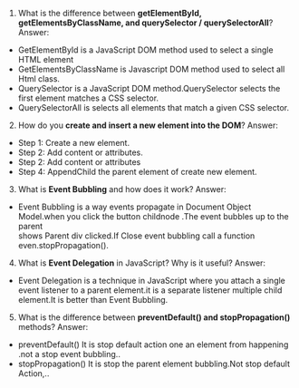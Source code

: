 
1. What is the difference between **getElementById, getElementsByClassName, and querySelector / querySelectorAll**?
Answer:
* GetElementById is a JavaScript DOM method used to select a single HTML element
* GetElementsByClassName is Javascript DOM method used to select all Html class.
* QuerySelector is a JavaScript DOM method.QuerySelector selects the first element matches a CSS selector.
* QuerySelectorAll is selects all elements that match a given CSS selector.


2. How do you **create and insert a new element into the DOM**?
Answer:
* Step 1: Create a new element.
* Step 2: Add content or attributes.
* Step 2: Add content or attributes
* Step 4: AppendChild the parent element of create new element.


3. What is **Event Bubbling** and how does it work?
Answer:
* Event Bubbling is a way events propagate in Document Object Model.when you click the button childnode .The event bubbles up to the parent <div> shows Parent div clicked.If Close event bubbling call a function even.stopPropagation().


4. What is **Event Delegation** in JavaScript? Why is it useful?
Answer:
* Event Delegation is a technique in JavaScript where you attach a single event listener to a parent element.it is a separate listener multiple child element.It is better than Event Bubbling.


5. What is the difference between **preventDefault() and stopPropagation()** methods?
Answer:
* preventDefault() It is stop default action one an element from happening .not a stop event bubbling..
* stopPropagation() It is stop the parent element bubbling.Not stop default Action,..
